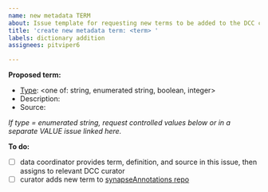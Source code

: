 ```yaml
---
name: new metadata TERM
about: Issue template for requesting new terms to be added to the DCC controlled vocabulary.
title: 'create new metadata term: <term> '
labels: dictionary addition
assignees: pitviper6

---
```


**Proposed term:** <term> 

- [Type](https://github.com/Sage-Bionetworks/synapseAnnotations/tree/master/term-templates#readme): <one of: string, enumerated string, boolean, integer>
- Description: 
- Source: 

_If type = enumerated string, request controlled values below or in a separate VALUE issue linked here._

**To do:**
- [ ] data coordinator provides term, definition, and source in this issue, then assigns to relevant DCC curator
- [ ] curator adds new term to [synapseAnnotations repo](https://github.com/Sage-Bionetworks/synapseAnnotations)

